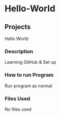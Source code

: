 # Hello-World
## Projects 
Hello World 
### Description 
Learning GitHub & Set up 
### How to run Program 
Run program as normal 
### Files Used 
No files used
